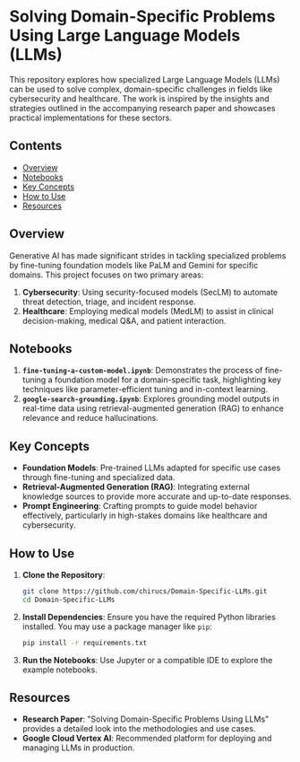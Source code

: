 # Solving Domain-Specific Problems Using Large Language Models (LLMs)

This repository explores how specialized Large Language Models (LLMs) can be used to solve complex, domain-specific challenges in fields like cybersecurity and healthcare. The work is inspired by the insights and strategies outlined in the accompanying research paper and showcases practical implementations for these sectors.

## Contents
- [Overview](#overview)
- [Notebooks](#notebooks)
- [Key Concepts](#key-concepts)
- [How to Use](#how-to-use)
- [Resources](#resources)
 
## Overview
Generative AI has made significant strides in tackling specialized problems by fine-tuning foundation models like PaLM and Gemini for specific domains. This project focuses on two primary areas:
1. **Cybersecurity**: Using security-focused models (SecLM) to automate threat detection, triage, and incident response.
2. **Healthcare**: Employing medical models (MedLM) to assist in clinical decision-making, medical Q&A, and patient interaction.

## Notebooks
1. **`fine-tuning-a-custom-model.ipynb`**: Demonstrates the process of fine-tuning a foundation model for a domain-specific task, highlighting key techniques like parameter-efficient tuning and in-context learning.
2. **`google-search-grounding.ipynb`**: Explores grounding model outputs in real-time data using retrieval-augmented generation (RAG) to enhance relevance and reduce hallucinations.

## Key Concepts
- **Foundation Models**: Pre-trained LLMs adapted for specific use cases through fine-tuning and specialized data.
- **Retrieval-Augmented Generation (RAG)**: Integrating external knowledge sources to provide more accurate and up-to-date responses.
- **Prompt Engineering**: Crafting prompts to guide model behavior effectively, particularly in high-stakes domains like healthcare and cybersecurity.

## How to Use
1. **Clone the Repository**:
   ```bash
   git clone https://github.com/chirucs/Domain-Specific-LLMs.git
   cd Domain-Specific-LLMs
   ```
2. **Install Dependencies**: Ensure you have the required Python libraries installed. You may use a package manager like `pip`:
   ```bash
   pip install -r requirements.txt
   ```
3. **Run the Notebooks**: Use Jupyter or a compatible IDE to explore the example notebooks.

## Resources
- **Research Paper**: "Solving Domain-Specific Problems Using LLMs" provides a detailed look into the methodologies and use cases.
- **Google Cloud Vertex AI**: Recommended platform for deploying and managing LLMs in production.


